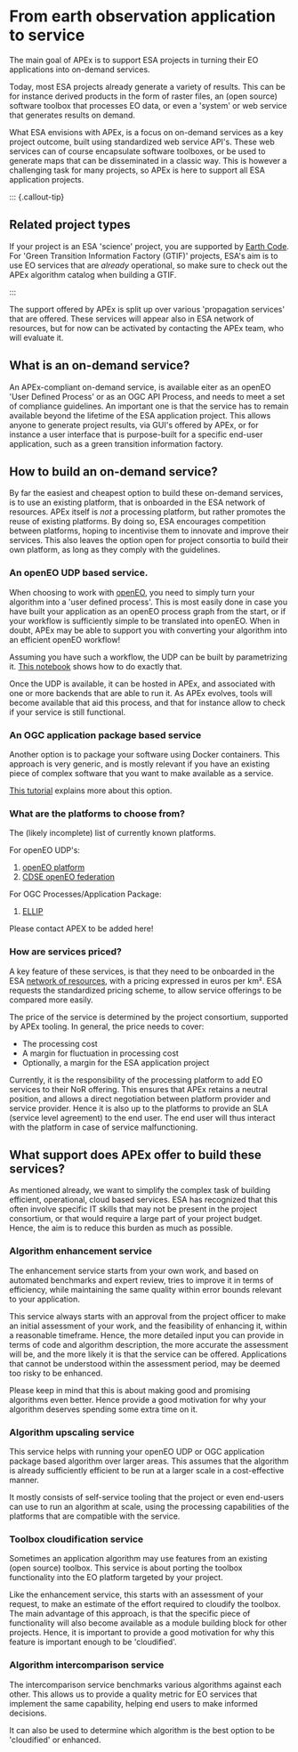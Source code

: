 # From earth observation application to service

The main goal of APEx is to support ESA projects in turning their EO applications into on-demand services.

Today, most ESA projects already generate a variety of results. This can be for instance derived products in the form of
raster files, an (open source) software toolbox that processes EO data, or even a 'system' or web service that generates results
on demand. 

What ESA envisions with APEx, is a focus on on-demand services as a key project outcome, built using standardized web service API's.
These web services can of course encapsulate software toolboxes, or be used to generate maps that can be disseminated in a classic way.
This is however a challenging task for many projects, so APEx is here to support all ESA application projects.

::: {.callout-tip}
## Related project types
If your project is an ESA 'science' project, you are supported by [Earth Code](https://earthcode.esa.int/).
For 'Green Transition Information Factory (GTIF)' projects, ESA's aim is to use EO services that are _already_ operational, so 
make sure to check out the APEx algorithm catalog when building a GTIF.

:::

The support offered by APEx is split up over various 'propagation services' that are offered. These services will appear
also in ESA network of resources, but for now can be activated by contacting the APEx team, who will evaluate it.

## What is an on-demand service?

An APEx-compliant on-demand service, is available eiter as an openEO 'User Defined Process' or as an OGC API Process, and
needs to meet a set of compliance guidelines. An important one is that the service has to remain available beyond the lifetime
of the ESA application project. This allows anyone to generate project results, via GUI's offered by APEx, or for instance a 
user interface that is purpose-built for a specific end-user application, such as a green transition information factory.

## How to build an on-demand service?

By far the easiest and cheapest option to build these on-demand services, is to use an existing platform, that is onboarded in the
ESA network of resources. APEx itself is _not_ a processing platform, but rather promotes the reuse of existing platforms.
By doing so, ESA encourages competition between platforms, hoping to incentivise them to innovate and improve their services.
This also leaves the option open for project consortia to build their own platform, as long as they comply with the guidelines.

### An openEO UDP based service.

When choosing to work with [openEO](https://openeo.org/), you need to simply turn your algorithm into a 'user defined process'. This is most easily
done in case you have built your application as an openEO process graph from the start, or if your workflow is sufficiently simple
to be translated into openEO. When in doubt, APEx may be able to support you with converting your algorithm into an efficient
openEO workflow!

Assuming you have such a workflow, the UDP can be built by parametrizing it. [This notebook](https://documentation.dataspace.copernicus.eu/notebook-samples/openeo/UDP.html)
shows how to do exactly that.

Once the UDP is available, it can be hosted in APEx, and associated with one or more backends that are able to run it.
As APEx evolves, tools will become available that aid this process, and that for instance allow to check if your service
is still functional.

### An OGC application package based service

Another option is to package your software using Docker containers. This approach is very generic, and is mostly relevant
if you have an existing piece of complex software that you want to make available as a service.

[This tutorial](https://terradue.github.io/ogc-eo-application-package-hands-on/) explains more about this option.

### What are the platforms to choose from?

The (likely incomplete) list of currently known platforms.

For openEO UDP's:

1. [openEO platform](https://openeo.cloud)
2. [CDSE openEO federation](https://dataspace.copernicus.eu)

For OGC Processes/Application Package:

1. [ELLIP](https://ellip.terradue.com)

Please contact APEX to be added here!

### How are services priced?

A key feature of these services, is that they need to be onboarded in the ESA [network of resources](https://nor-discover.org/), with
a pricing expressed in euros per km². ESA requests the standardized pricing scheme, to allow service offerings to be compared
more easily. 

The price of the service is determined by the project consortium, supported by APEx tooling. In general, the price needs to cover:

- The processing cost 
- A margin for fluctuation in processing cost
- Optionally, a margin for the ESA application project

Currently, it is the responsibility of the processing platform to add EO services to their NoR offering. This ensures that 
APEx retains a neutral position, and allows a direct negotiation between platform provider and service provider. Hence it
is also up to the platforms to provide an SLA (service level agreement) to the end user. The end user will thus interact with
the platform in case of service malfunctioning.

## What support does APEx offer to build these services?

As mentioned already, we want to simplify the complex task of building efficient, operational, cloud based services. 
ESA has recognized that this often involve specific IT skills that may not be present in the project consortium, or that
would require a large part of your project budget. Hence, the aim is to reduce this burden as much as possible.

### Algorithm enhancement service

The enhancement service starts from your own work, and based on automated benchmarks and expert review, tries to improve
it in terms of efficiency, while maintaining the same quality within error bounds relevant to your application.

This service always starts with an approval from the project officer to make an initial assessment of your work, and the 
feasibility of enhancing it, within a reasonable timeframe. Hence, the more detailed input you can provide in terms of code and
algorithm description, the more accurate the assessment will be, and the more likely it is that the service can be offered.
Applications that cannot be understood within the assessment period, may be deemed too risky to be enhanced.

Please keep in mind that this is about making good and promising algorithms even better. Hence provide a good motivation
for why your algorithm deserves spending some extra time on it.

### Algorithm upscaling service

This service helps with running your openEO UDP or OGC application package based algorithm over larger areas. This assumes
that the algorithm is already sufficiently efficient to be run at a larger scale in a cost-effective manner.

It mostly consists of self-service tooling that the project or even end-users can use to run an algorithm at scale, using
the processing capabilities of the platforms that are compatible with the service.

### Toolbox cloudification service

Sometimes an application algorithm may use features from an existing (open source) toolbox. This service is about porting
the toolbox functionality into the EO platform targeted by your project.

Like the enhancement service, this starts with an assessment of your request, to make an estimate of the effort required
to cloudify the toolbox. The main advantage of this approach, is that the specific piece of functionality will also become
available as a module building block for other projects. Hence, it is important to provide a good motivation for why
this feature is important enough to be 'cloudified'.

### Algorithm intercomparison service

The intercomparison service benchmarks various algorithms against each other. This allows us to provide a quality metric
for EO services that implement the same capability, helping end users to make informed decisions.

It can also be used to determine which algorithm is the best option to be 'cloudified' or enhanced.

